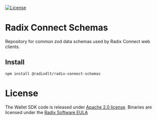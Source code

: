 [![License](https://img.shields.io/badge/License-Apache_2.0-blue.svg)](https://opensource.org/licenses/Apache-2.0)

# Radix Connect Schemas

Repository for common zod data schemas used by Radix Connect web clients.

## Install

`npm install @radixdlt/radix-connect-schemas`

# License

The Wallet SDK code is released under [Apache 2.0 license](LICENSE). Binaries are licensed under the [Radix Software EULA](http://www.radixdlt.com/terms/genericEULA)
